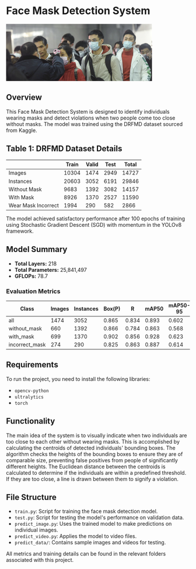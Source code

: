 # Face Mask Detection System

![Sample Detection](predict_data/img1.png) 

## Overview
This Face Mask Detection System is designed to identify individuals wearing masks and detect violations when two people come too close without masks. The model was trained using the DRFMD dataset sourced from Kaggle.

## Table 1: DRFMD Dataset Details

|            | Train | Valid | Test | Total |
|------------|-------|-------|------|-------|
| Images     | 10304 | 1474  | 2949 | 14727 |
| Instances  | 20603 | 3052  | 6191 | 29846 |
| Without Mask | 9683  | 1392  | 3082 | 14157 |
| With Mask  | 8926  | 1370  | 2527 | 11590 |
| Wear Mask Incorrect | 1994  | 290   | 582  | 2866  |

The model achieved satisfactory performance after 100 epochs of training using Stochastic Gradient Descent (SGD) with momentum in the YOLOv8 framework.

## Model Summary
- **Total Layers:** 218
- **Total Parameters:** 25,841,497
- **GFLOPs:** 78.7

### Evaluation Metrics
| Class             | Images | Instances | Box(P) | R    | mAP50 | mAP50-95 |
|-------------------|--------|-----------|--------|------|-------|----------|
| all               | 1474   | 3052      | 0.865  | 0.834| 0.893 | 0.602    |
| without_mask      | 660    | 1392      | 0.866  | 0.784| 0.863 | 0.568    |
| with_mask         | 699    | 1370      | 0.902  | 0.856| 0.928 | 0.623    |
| incorrect_mask    | 274    | 290       | 0.825  | 0.863| 0.887 | 0.614    |

## Requirements
To run the project, you need to install the following libraries:
- `opencv-python`
- `ultralytics`
- `torch`

## Functionality
The main idea of the system is to visually indicate when two individuals are too close to each other without wearing masks. This is accomplished by calculating the centroids of detected individuals' bounding boxes. The algorithm checks the heights of the bounding boxes to ensure they are of comparable size, preventing false positives from people of significantly different heights. The Euclidean distance between the centroids is calculated to determine if the individuals are within a predefined threshold. If they are too close, a line is drawn between them to signify a violation.

## File Structure
- `train.py`: Script for training the face mask detection model.
- `test.py`: Script for testing the model's performance on validation data.
- `predict_image.py`: Uses the trained model to make predictions on individual images.
- `predict_video.py`: Applies the model to video files.
- `predict_data/`: Contains sample images and videos for testing.

All metrics and training details can be found in the relevant folders associated with this project.
